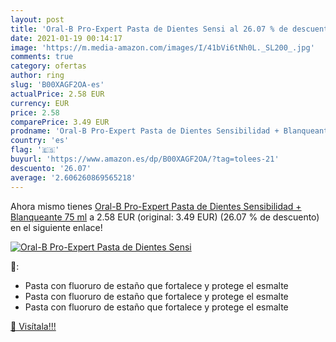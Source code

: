 ```yaml
---
layout: post
title: 'Oral-B Pro-Expert Pasta de Dientes Sensi al 26.07 % de descuento'
date: 2021-01-19 00:14:17
image: 'https://m.media-amazon.com/images/I/41bVi6tNh0L._SL200_.jpg'
comments: true
category: ofertas
author: ring
slug: 'B00XAGF2OA-es'
actualPrice: 2.58 EUR
currency: EUR
price: 2.58
comparePrice: 3.49 EUR
prodname: 'Oral-B Pro-Expert Pasta de Dientes Sensibilidad + Blanqueante 75 ml'
country: 'es'
flag: '🇪🇸'
buyurl: 'https://www.amazon.es/dp/B00XAGF2OA/?tag=tolees-21'
descuento: '26.07'
average: '2.606260869565218'
---
```


Ahora mismo tienes [Oral-B Pro-Expert Pasta de Dientes Sensibilidad + Blanqueante 75 ml](https://www.amazon.es/dp/B00XAGF2OA/?tag=tolees-21) a 2.58 EUR (original: 3.49 EUR) (26.07 %  de descuento) en el siguiente enlace!

[![Oral-B Pro-Expert Pasta de Dientes Sensi](https://m.media-amazon.com/images/I/41bVi6tNh0L._SL200_.jpg)](https://www.amazon.es/dp/B00XAGF2OA/?tag=tolees-21)

🔎:

- Pasta con fluoruro de estaño que fortalece y protege el esmalte
- Pasta con fluoruro de estaño que fortalece y protege el esmalte
- Pasta con fluoruro de estaño que fortalece y protege el esmalte

[🛒 Visítala!!!](https://www.amazon.es/dp/B00XAGF2OA/?tag=tolees-21)
